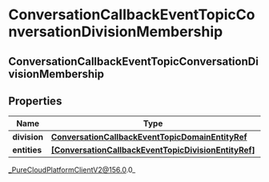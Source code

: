 # ConversationCallbackEventTopicConversationDivisionMembership

## ConversationCallbackEventTopicConversationDivisionMembership

## Properties

|Name | Type | Description | Notes|
|------------ | ------------- | ------------- | -------------|
| **division** | [**ConversationCallbackEventTopicDomainEntityRef**](ConversationCallbackEventTopicDomainEntityRef) |  | [optional] |
| **entities** | [**[ConversationCallbackEventTopicDivisionEntityRef]**](ConversationCallbackEventTopicDivisionEntityRef) |  | [optional] |



_PureCloudPlatformClientV2@156.0.0_
